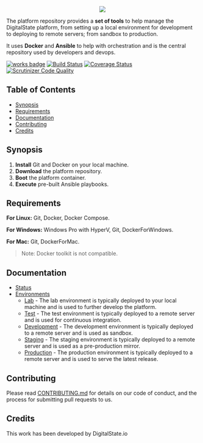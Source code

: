 <p align="center"><a href="http://digitalstate.ca" target="_blank">
    <img src="https://avatars3.githubusercontent.com/u/12055994?s=200&v=4">
</a></p>

The platform repository provides a **set of tools** to help manage the DigitalState platform, from setting up a local environment for development to deploying to remote servers; from sandbox to production.

It uses **Docker** and **Ansible** to help with orchestration and is the central repository used by developers and devops.

[![works badge](https://cdn.rawgit.com/nikku/works-on-my-machine/v0.2.0/badge.svg)](platform/documentation/status/index.md)
[![Build Status](https://travis-ci.org/DigitalState/Platform.svg?branch=master)](https://travis-ci.org/DigitalState/Platform)
[![Coverage Status](https://coveralls.io/repos/github/DigitalState/Platform/badge.svg?branch=master)](https://coveralls.io/github/DigitalState/Platform?branch=master)
[![Scrutinizer Code Quality](https://scrutinizer-ci.com/g/DigitalState/Platform/badges/quality-score.png?b=master)](https://scrutinizer-ci.com/g/DigitalState/Platform/?branch=master)

## Table of Contents

- [Synopsis](#synopsis)
- [Requirements](#requirements)
- [Documentation](#documentation)
- [Contributing](#contributing)
- [Credits](#credits)

## Synopsis

1. **Install** Git and Docker on your local machine.
2. **Download** the platform repository.
3. **Boot** the platform container.
4. **Execute** pre-built Ansible playbooks.

## Requirements

**For Linux:** Git, Docker, Docker Compose.

**For Windows:** Windows Pro with HyperV, Git, DockerForWindows.

**For Mac:** Git, DockerForMac.

> Note: Docker toolkit is not compatible.

## Documentation

- [Status](platform/documentation/status/index.md)
- [Environments](platform/documentation/env/index.md)
  - [Lab](platform/documentation/env/lab/index.md) - The lab environment is typically deployed to your local machine and is used to further develop the platform.
  - [Test](platform/documentation/env/test/index.md) - The test environment is typically deployed to a remote server and is used for continuous integration.
  - [Development](platform/documentation/env/dev/index.md) - The development environment is typically deployed to a remote server and is used as sandbox.
  - [Staging](platform/documentation/env/stag/index.md) - The staging environment is typically deployed to a remote server and is used as a pre-production mirror.
  - [Production](platform/documentation/env/prod/index.md) - The production environment is typically deployed to a remote server and is used to serve the latest release.

## Contributing

Please read [CONTRIBUTING.md](CONTRIBUTING.md) for details on our code of conduct, and the process for submitting pull requests to us.

## Credits

This work has been developed by DigitalState.io

